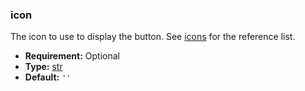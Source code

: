 ### icon

The icon to use to display the button. See [icons](developer/reference/user_interface/icons.md#reference-user-interface-ui-icons) for
the reference list.

* **Requirement:**
  Optional
* **Type:**
  [str](https://docs.python.org/3/library/stdtypes.html#str)
* **Default:**
  `''`
